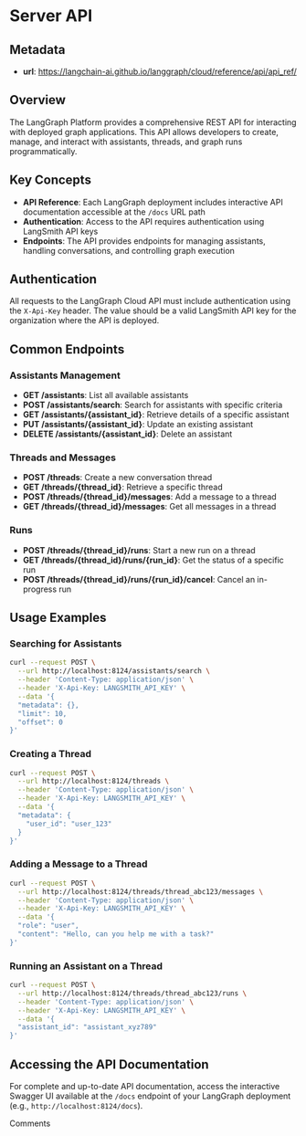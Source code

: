 # Server API

## Metadata
- **url**: https://langchain-ai.github.io/langgraph/cloud/reference/api/api_ref/

## Overview
The LangGraph Platform provides a comprehensive REST API for interacting with deployed graph applications. This API allows developers to create, manage, and interact with assistants, threads, and graph runs programmatically.

## Key Concepts
- **API Reference**: Each LangGraph deployment includes interactive API documentation accessible at the `/docs` URL path
- **Authentication**: Access to the API requires authentication using LangSmith API keys
- **Endpoints**: The API provides endpoints for managing assistants, handling conversations, and controlling graph execution

## Authentication
All requests to the LangGraph Cloud API must include authentication using the `X-Api-Key` header. The value should be a valid LangSmith API key for the organization where the API is deployed.

## Common Endpoints

### Assistants Management
- **GET /assistants**: List all available assistants
- **POST /assistants/search**: Search for assistants with specific criteria
- **GET /assistants/{assistant_id}**: Retrieve details of a specific assistant
- **PUT /assistants/{assistant_id}**: Update an existing assistant
- **DELETE /assistants/{assistant_id}**: Delete an assistant

### Threads and Messages
- **POST /threads**: Create a new conversation thread
- **GET /threads/{thread_id}**: Retrieve a specific thread
- **POST /threads/{thread_id}/messages**: Add a message to a thread
- **GET /threads/{thread_id}/messages**: Get all messages in a thread

### Runs
- **POST /threads/{thread_id}/runs**: Start a new run on a thread
- **GET /threads/{thread_id}/runs/{run_id}**: Get the status of a specific run
- **POST /threads/{thread_id}/runs/{run_id}/cancel**: Cancel an in-progress run

## Usage Examples

### Searching for Assistants
```bash
curl --request POST \
  --url http://localhost:8124/assistants/search \
  --header 'Content-Type: application/json' \
  --header 'X-Api-Key: LANGSMITH_API_KEY' \
  --data '{
  "metadata": {},
  "limit": 10,
  "offset": 0
}'
```

### Creating a Thread
```bash
curl --request POST \
  --url http://localhost:8124/threads \
  --header 'Content-Type: application/json' \
  --header 'X-Api-Key: LANGSMITH_API_KEY' \
  --data '{
  "metadata": {
    "user_id": "user_123"
  }
}'
```

### Adding a Message to a Thread
```bash
curl --request POST \
  --url http://localhost:8124/threads/thread_abc123/messages \
  --header 'Content-Type: application/json' \
  --header 'X-Api-Key: LANGSMITH_API_KEY' \
  --data '{
  "role": "user",
  "content": "Hello, can you help me with a task?"
}'
```

### Running an Assistant on a Thread
```bash
curl --request POST \
  --url http://localhost:8124/threads/thread_abc123/runs \
  --header 'Content-Type: application/json' \
  --header 'X-Api-Key: LANGSMITH_API_KEY' \
  --data '{
  "assistant_id": "assistant_xyz789"
}'
```

## Accessing the API Documentation
For complete and up-to-date API documentation, access the interactive Swagger UI available at the `/docs` endpoint of your LangGraph deployment (e.g., `http://localhost:8124/docs`).



Comments
